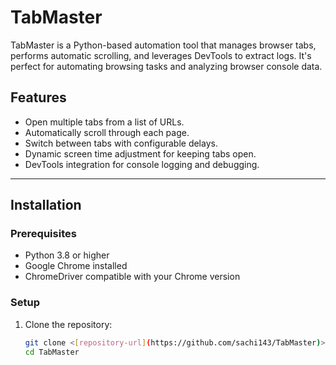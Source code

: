 # TabMaster

TabMaster is a Python-based automation tool that manages browser tabs, performs automatic scrolling, and leverages DevTools to extract logs. It's perfect for automating browsing tasks and analyzing browser console data.

## Features

- Open multiple tabs from a list of URLs.
- Automatically scroll through each page.
- Switch between tabs with configurable delays.
- Dynamic screen time adjustment for keeping tabs open.
- DevTools integration for console logging and debugging.

---

## Installation

### Prerequisites

- Python 3.8 or higher
- Google Chrome installed
- ChromeDriver compatible with your Chrome version

### Setup

1. Clone the repository:

   ```bash
   git clone <[repository-url](https://github.com/sachi143/TabMaster)>
   cd TabMaster
